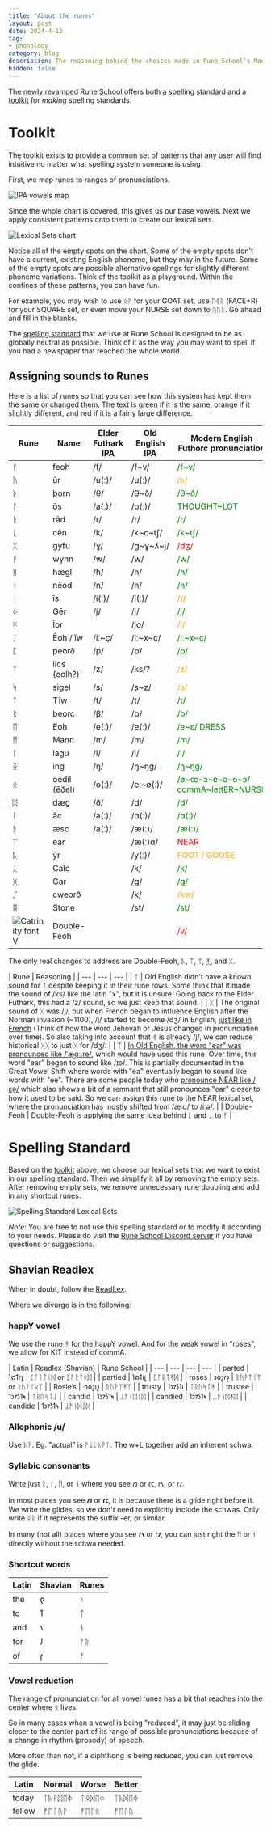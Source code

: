 ```yaml
---
title: "About the runes"
layout: post
date: 2024-4-12
tag:
- phonology
category: blog
description: The reasoning behind the choices made in Rune School's Modern English Futhorc system
hidden: false
---
```


The [newly revamped](/version-2/) Rune School offers both a [spelling standard](#spelling-standard) and a [toolkit](#toolkit) for *making* spelling standards.

# Toolkit

The toolkit exists to provide a common set of patterns that any user will find intuitive no matter what spelling system someone is using.

First, we map runes to ranges of pronunciations.

![IPA vowels map](/assets/images/runeSchool2IPAmap.png)

Since the whole chart is covered, this gives us our base vowels. Next we apply consistent patterns onto them to create our lexical sets.

![Lexical Sets chart](/assets/images/RuneSchoolLexicalSets.png)

Notice all of the empty spots on the chart. Some of the empty spots don't have a current, existing English phoneme, but they may in the future. Some of the empty spots are possible alternative spellings for slightly different phoneme variations. Think of the toolkit as a playground. Within the confines of these patterns, you can have fun.

For example, you may wish to use ᛟᚹ for your GOAT set, use ᛖᛄᚱ (FACE+R) for your SQUARE set, or even move your NURSE set down to ᚢᚢᚱ. Go ahead and fill in the blanks.

The [spelling standard](#spelling-standard) that we use at Rune School is designed to be as globally neutral as possible. Think of it as the way you may want to spell if you had a newspaper that reached the whole world.

## Assigning sounds to Runes

Here is a list of runes so that you can see how this system has kept them the same or changed them. The text is green if it is the same, orange if it slightly different, and red if it is a fairly large difference.

| Rune | Name | Elder Futhark IPA | Old English IPA | Modern English Futhorc pronunciation |
|------|------|-------------------|-----------------------|-------------------------------------|
| ᚠ    | feoh | /f/               | /f~v/                   | <span style="color:green"> /f~v/ </span> |
| ᚢ    | ūr  | /u(ː)/           | /u(ː)/                   | <span style="color:orange"> /ʌ/ </span> |
| ᚦ    | þorn | /θ/               | /θ~ð/                   | <span style="color:green"> /θ~ð/ </span> |
| ᚩ    | ōs  | /a(ː)/           | /o(ː)/                   | <span style="color:green"> THOUGHT~LOT </span> |
| ᚱ    | rād | /r/               | /r/                   | <span style="color:green"> /r/ </span> |
| ᚳ    | cēn | /k/               | /k~c~tʃ/               | <span style="color:green"> /k~tʃ/ </span> |
| ᚷ    | gyfu | /ɣ/               | /g~ɣ~ʎ~j/               | <span style="color:red"> /dʒ/ </span> |
| ᚹ    | wynn | /w/               | /w/                   | <span style="color:green"> /w/ </span> |
| ᚻ    | hægl | /h/               | /h/                   | <span style="color:green"> /h/ </span> |
| ᚾ    | nēod | /n/               | /n/                   | <span style="color:green"> /n/ </span> |
| ᛁ    | īs  | /i(ː)/           | /i(ː)/                   | <span style="color:orange"> /ɪ/ </span> |
| ᛄ    | Gēr | /j/               | /j/                   | <span style="color:green"> /j/ </span> |
| ᛡ    | Īor |                   | /jo/                   | <span style="color:orange"> /i/  </span> |
| ᛇ    | Ēoh / īw | /iː~ç/            | /iː~x~ç/               | <span style="color:green"> /iː~x~ç/ </span> |
| ᛈ    | peorð | /p/               | /p/                   | <span style="color:green"> /p/ </span> |
| ᛉ    | ilcs (eolh?) | /z/               |    /ks/?                   | <span style="color:orange"> /z/ </span> |
| ᛋ    | sigel | /s/               | /s~z/                   | <span style="color:orange"> /s/  </span> |
| ᛏ    | Tīw | /t/               | /t/                   | <span style="color:green"> /t/ </span> |
| ᛒ    | beorc | /β/               | /b/                   | <span style="color:green"> /b/ </span> |
| ᛖ    | Eoh | /e(ː)/           | /e(ː)/                   | <span style="color:green"> /e~ɛ/ DRESS </span> |
| ᛗ    | Mann | /m/               | /m/                   | <span style="color:green"> /m/ |
| ᛚ    | lagu | /l/               | /l/                   | <span style="color:green"> /l/  |
| ᛝ    | ing | /ŋ/               | /ŋ~ŋg/                   | <span style="color:green"> /ŋ~ŋg/  |
| ᛟ    | oedil (ēðel) | /o(ː)/           | /eː~ø(ː)/               | <span style="color:green"> /ø~œ~ɜ~ɐ~ə~ɵ~ɘ/ commA~lettER~NURSE </span> |
| ᛞ    | dæg | /ð/               | /d/                   | <span style="color:green"> /d/ </span> |
| ᚪ    | āc | /a(ː)/           | /ɑ(ː)/                   | <span style="color:green"> /ɑ(ː)/ </span> |
| ᚫ    | æsc | /a(ː)/           | /æ(ː)/                   | <span style="color:green"> /æ(ː)/ </span> |
| ᛠ    | ēar |                   | /æ(ː)ɑ/                | <span style="color:red"> NEAR </span> |
| ᚣ    | ȳr |                   | /y(ː)/                   | <span style="color:orange"> FOOT / GOOSE </span> |
| ᛣ    | Calc |                   | /k/                     | <span style="color:green"> /k/ </span> |
| ᚸ    | Gar |                   | /g/                     | <span style="color:green"> /g/ </span> |
| ᛢ    | cweorð |           | /k/                   | <span style="color:orange"> /kw/ </span> |
| ᛥ    | Stone |            | /st/                   | <span style="color:green"> /st/ </span> |
| ![Catrinity font V](/assets/images/Catrinity-V.png) | Double-Feoh   |                   |                       | <span style="color:red"> /v/ </span> |

The only real changes to address are Double-Feoh, [ᚣ](/version-2/#ᚣ-for-foot), ᛠ, ᛉ, [ᛡ](/version-2/#ᛡ-for-happy-vowel), and ᚷ.

| Rune | Reasoning |
| --- | --- | --- |
| ᛉ | Old English didn't have a known sound for ᛉ despite keeping it in their rune rows. Some think that it made the sound of /ks/ like the latin "x", but it is unsure. Going back to the Elder Futhark, this had a /z/ sound, so we just keep that sound. |
| ᚷ | The original sound of ᚷ was /j/, but when French began to influence English after the Norman invasion (~1100), /j/ started to become /dʒ/ in English, [just like in French](https://en.wikipedia.org/wiki/Phonological_history_of_French#To_Early_Old_French[when?]) (Think of how the word Jehovah or Jesus changed in pronunciation over time). So also taking into account that ᛄ is already /j/, we can reduce historical ᚷᚷ to just ᚷ for /dʒ/. |
| ᛠ | [In Old English, the word "ear" was pronounced like /ˈæ͜ɑː.re/](https://en.wiktionary.org/wiki/eare#Old_English), which would have used this rune. Over time, this word "ear" began to sound like /ɪə/. This is partially documented in the Great Vowel Shift where words with "ea" eventually began to sound like words with "ee". There are some people today who [pronounce NEAR like /ɛə̯/](https://ecampusontario.pressbooks.pub/lexicalsets/chapter/19-near-lexical-set/#mergers) which also shows a bit of a remnant that still pronounces "ear" closer to how it used to be said. So we can assign this rune to the NEAR lexical set, where the pronunciation has mostly shifted from /æːɑ/ to /iːə/.  |
| Double-Feoh | Double-Feoh is applying the same idea behind ᚳ and ᛣ to ᚠ |


# Spelling Standard

Based on the [toolkit](#toolkit) above, we choose our lexical sets that we want to exist in our spelling standard. Then we simplify it all by removing the empty sets. After removing empty sets, we remove unnecessary rune doubling and add in any shortcut runes.

![Spelling Standard Lexical Sets](/assets/images/RuneSchoolLexicalSets-Simplified.png)

*Note*: You are free to not use this spelling standard or to modify it according to your needs. Please do visit the [Rune School Discord server](https://discord.gg/BThW4fxAwN) if you have questions or suggestions.

## Shavian Readlex

When in doubt, follow the [ReadLex](https://readlex.pythonanywhere.com/spellingprinciples/).

Where we divurge is in the following:

### happY vowel

We use the rune ᛡ for the happY vowel. And for the weak vowel in "roses", we allow for KIT instead of commA.

| Latin | Readlex (Shavian) | Rune School |
| --- | --- | --- | --- |
| parted | 𐑐𐑸𐑑𐑩𐑛  | ᛈᚪᚱᛏᛁᛞ or ᛈᚪᚱᛏᛟᛞ |
| partied | 𐑐𐑸𐑑𐑦𐑛 | ᛈᚪᚱᛏᛡᛞ |
| roses | 𐑮𐑴𐑟𐑩𐑟  | ᚱᚢᚹᛉᛁᛉ or ᚱᚢᚹᛉᛟᛉ |
| Rosie’s | ·𐑮𐑴𐑟𐑦𐑟 | ᚱᚢᚹᛉᛡᛉ |
| trusty | 𐑑𐑮𐑳𐑕𐑑𐑦  | ᛏᚱᚢᛋᛏᛡ |
| trustee | 𐑑𐑮𐑳𐑕𐑑𐑰 | ᛏᚱᚢᛋᛏᛇ |
| candid | 𐑑𐑮𐑳𐑕𐑑𐑰 | ᛣᚫᚾᛞᛁᛞ |
| candied | 𐑑𐑮𐑳𐑕𐑑𐑰 | ᛣᚫᚾᛞᛡᛞ |
| candide | 𐑑𐑮𐑳𐑕𐑑𐑰 | ᛣᚫᚾᛞᛇᛞ |

### Allophonic /u/

Use ᚣᚹ. Eg. "actual" is ᚫᛣᚳᚣᚹᛚ. The w+L together add an inherent schwa.

### Syllabic consonants

Write just ᚱ, ᛚ, ᛗ, or ᚾ where you see 𐑼 or 𐑩𐑤, 𐑩𐑯, or 𐑩𐑥.

In most places you see **𐑼** or **𐑩𐑤**, it is because there is a glide right before it. We write the glides, so we don't need to explicitly include the schwas. Only write ᛟᚱ if it represents the suffix -er, or similar.

In many (not all) places where you see **𐑩𐑯** or **𐑩𐑥**, you can just right the ᛗ or ᚾ directly without the schwa needed.

### Shortcut words

| Latin | Shavian | Runes | 
| --- | --- | --- |
| the | 𐑞 | ᚦ |
| to | 𐑑 | ᛏ |
| and | 𐑯 | ᚾ |
| for | 𐑓 | ᚠᚱ |
| of | 𐑝 | ᚠ |

### Vowel reduction

The range of pronunciation for all vowel runes has a bit that reaches into the center where ᛟ lives.

So in many cases when a vowel is being "reduced", it may just be sliding closer to the center part of its range of possible pronunciations because of a change in rhythm (prosody) of speech.

<!-- The ReadLex swaps a vowel to schwa very often, but we would just temper that habit a bit.

Only use ᛟ when there is no other option, because swapping a vowel rune entirely may hurt recognizablity of some words. Consider the importance of maintaining visual similarity between word derivations and shortenings.-->

More often than not, if a diphthong is being reduced, you can just remove the glide.

| Latin | Normal | Worse | Better |
| --- | --- | --- | --- |
| today | ᛏᚣᚹᛞᛖᛄ | ᛏᛟᛞᛖᛄ | ᛏᚣᛞᛖᛄ |
| fellow | ᚠᛖᛚᚢᚹ | ᚠᛖᛚᛟ | ᚠᛖᛚᚢ |
